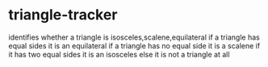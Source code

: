 # triangle-tracker
identifies whether a triangle is isosceles,scalene,equilateral
if a triangle has equal sides it is an equilateral
if a triangle has no equal side it is a scalene
if it has two equal sides it is an isosceles
else it is not a triangle at all

